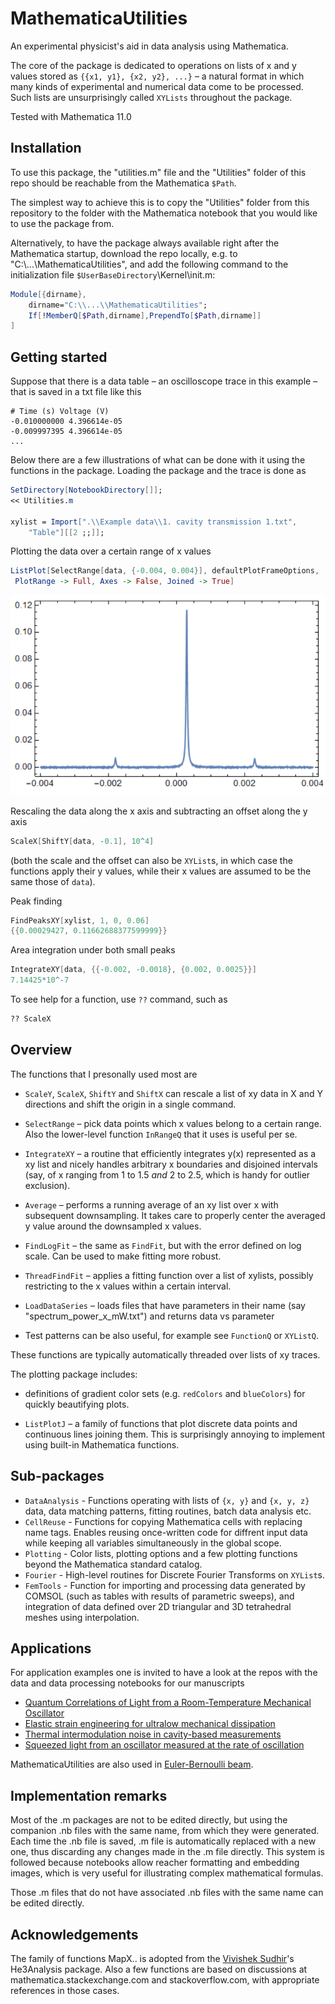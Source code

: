 # MathematicaUtilities

An experimental physicist's aid in data analysis using Mathematica.

The core of the package is dedicated to operations on lists of x and y values stored as `{{x1, y1}, {x2, y2}, ...}` – a natural format in which many kinds of experimental and numerical data come to be processed. Such lists are unsurprisingly called `XYLists` throughout the package.

Tested with Mathematica 11.0

## Installation

To use this package, the "utilities.m" file and the "Utilities" folder of this repo should be reachable from the Mathematica `$Path`. 

The simplest way to achieve this is to copy the "Utilities" folder from this repository to the folder with the Mathematica notebook that you would like to use the package from.

Alternatively, to have the package always available right after the Mathematica startup, download the repo locally, e.g. to "C:\\...\\MathematicaUtilities", and add the following command to the initialization file `$UserBaseDirectory`\Kernel\init.m:
```Mathematica
Module[{dirname},
	dirname="C:\\...\\MathematicaUtilities";
	If[!MemberQ[$Path,dirname],PrependTo[$Path,dirname]]
]
```


## Getting started

Suppose that there is a data table – an oscilloscope trace in this example – that is saved in a txt file like this
```
# Time (s) Voltage (V)
-0.010000000 4.396614e-05
-0.009997395 4.396614e-05
...
```
Below there are a few illustrations of what can be done with it using the functions in the package. Loading the package and the trace is done as

```Mathematica
SetDirectory[NotebookDirectory[]];
<< Utilities.m

xylist = Import[".\\Example data\\1. cavity transmission 1.txt", 
    "Table"][[2 ;;]];
```

Plotting the data over a certain range of x values
```Mathematica
ListPlot[SelectRange[data, {-0.004, 0.004}], defaultPlotFrameOptions, 
 PlotRange -> Full, Axes -> False, Joined -> True]
```
![SelectRange](Img/SelectRange.png)

Rescaling the data along the x axis and subtracting an offset along the y axis
```Mathematica
ScaleX[ShiftY[data, -0.1], 10^4]
```
(both the scale and the offset can also be `XYList`s, in which case the functions apply their y values, while their x values are assumed to be the same those of `data`).

Peak finding
```Mathematica
FindPeaksXY[xylist, 1, 0, 0.06]
{{0.00029427, 0.11662688377599999}}
```

Area integration under both small peaks
```Mathematica
IntegrateXY[data, {{-0.002, -0.0018}, {0.002, 0.0025}}]
7.14425*10^-7
```

To see help for a function, use `??` command, such as
```Mathematica
?? ScaleX
```

## Overview

The functions that I presonally used most are 

- `ScaleY`, `ScaleX`, `ShiftY` and `ShiftX` can rescale a list of xy data in X and Y directions and shift the origin in a single command. 
 
- `SelectRange` – pick data points which x values belong to a certain range. Also the lower-level function `InRangeQ` that it uses is useful per se.
- `IntegrateXY` – a routine that efficiently integrates y(x) represented as a xy list and nicely handles arbitrary x boundaries and disjoined intervals (say, of x ranging from 1 to 1.5 *and*  2 to 2.5, which is handy for outlier exclusion).
- `Average` – performs a running average of an xy list over x with subsequent downsampling. It takes care to properly center the averaged y value around the downsampled x values.

- `FindLogFit` – the same as `FindFit`, but with the error defined on log scale. Can be used to make fitting more robust.
- `ThreadFindFit` – applies a fitting function over a list of xylists, possibly restricting to the x values within a certain interval.
- `LoadDataSeries` – loads files that have parameters in their name (say "spectrum_power_x_mW.txt") and returns data vs parameter
- Test patterns can be also useful, for example see `FunctionQ` or `XYListQ`.

These functions are typically automatically threaded over lists of xy traces.
 
The plotting package includes:
* definitions of gradient color sets (e.g. `redColors` and `blueColors`) for quickly beautifying plots.
- `ListPlotJ` – a family of functions that plot discrete data points and continuous lines joining them. This is surprisingly annoying to implement using built-in Mathematica functions. 


## Sub-packages

* `DataAnalysis` - Functions operating with lists of `{x, y}` and `{x, y, z}` data, data matching patterns, fitting routines, batch data analysis etc.
* `CellReuse` - Functions for copying Mathematica cells with replacing name tags. Enables reusing once-written code for diffrent input data while keeping all variables simultaneously in the global scope.
* `Plotting` - Color lists, plotting options and a few plotting functions beyond the Mathematica standard catalog. 
* `Fourier` - High-level routines for Discrete Fourier Transforms on `XYList`s. 
* `FemTools` - Function for importing and processing data generated by COMSOL (such as tables with results of parametric sweeps), and integration of data defined over 2D triangular and 3D tetrahedral meshes using interpolation.
 
 ## Applications

For application examples one is invited to have a look at the repos with the data and data processing notebooks for our manuscripts

* [Quantum Correlations of Light from a Room-Temperature Mechanical Oscillator](https://zenodo.org/records/854557)
* [Elastic strain engineering for ultralow mechanical dissipation](https://zenodo.org/records/10927399)
* [Thermal intermodulation noise in cavity-based measurements](https://zenodo.org/records/3747301)
* [Squeezed light from an oscillator measured at the rate of oscillation](https://zenodo.org/records/10927399)

MathematicaUtilities are also used in [Euler-Bernoulli beam](https://zenodo.org/record/1296925#.YVon7ZqxVPY).

## Implementation remarks

Most of the .m packages are not to be edited directly, but using the companion .nb files with
the same name, from which they were generated. Each time the .nb file is saved, .m file is automatically replaced with a 
new one, thus discarding any changes made in the .m file directly. This system is followed because notebooks allow 
reacher formatting and embedding images, which is very useful for illustrating complex mathematical formulas.

Those .m files that do not have associated .nb files with the same name can be edited directly. 


## Acknowledgements

The family of functions MapX.. is adopted from the [Vivishek Sudhir](https://github.com/vivisheksudhir)'s He3Analysis package.
Also a few functions are based on discussions at mathematica.stackexchange.com and stackoverflow.com, with appropriate references in those cases. 
